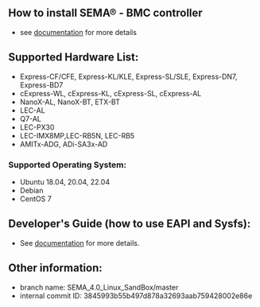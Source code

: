 
## How to install SEMA® - BMC controller
* see [documentation](https://www.adlinktech.com/Products/DownloadMDownload?lang=en&pdNo=1274&MainCategory=Industrial_IoT_and_Cloud_solutions&kind=M) for more details

## Supported Hardware List:
* Express-CF/CFE, Express-KL/KLE, Express-SL/SLE, Express-DN7, Express-BD7
* cExpress-WL, cExpress-KL, cExpress-SL, cExpress-AL
* NanoX-AL, NanoX-BT, ETX-BT
* LEC-AL
* Q7-AL
* LEC-PX30
* LEC-IMX8MP,LEC-RB5N, LEC-RB5
* AMITx-ADG, ADi-SA3x-AD

### Supported Operating System:
* Ubuntu 18.04, 20.04, 22.04
* Debian 
* CentOS 7

## Developer's Guide (how to use EAPI and Sysfs): 
* See [documentation](https://www.adlinktech.com/Products/DownloadMDownload?lang=en&pdNo=1274&MainCategory=Industrial_IoT_and_Cloud_solutions&kind=M) for more details.

   
## Other information:
* branch name: SEMA_4.0_Linux_SandBox/master
* internal commit ID: 3845993b55b497d878a32693aab759428002e86e
